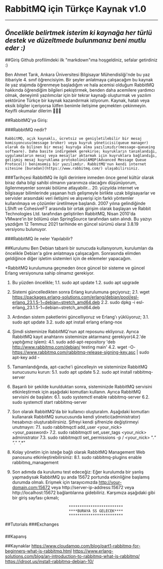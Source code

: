 # RabbitMQ için Türkçe Kaynak v1.0

-----------------------------------------------------------------------------------------------------
*Öncelikle belirtmek isterim ki kaynağa her türlü destek ve düzeltmede bulunmanız beni mutlu eder :)*
-----------------------------------------------------------------------------------------------------

##Giriş
Github profilimdeki ilk "markdown"ıma hoşgeldiniz, sefalar getirdiniz :)

Ben Ahmet Tarık, Ankara Üniversitesi Bilgisayar Mühendisliği'nde bu yaz itibariyle 4. sınıf öğrencisiyim. Bir şeyler anlatmaya çalışacağım bu kaynak ile yaz stajımda öğrenmeye başladığım ve hala acemisi olduğum RabbitMQ hakkında öğrendiğim bilgileri pekiştirmek, benden daha acemilere yardımcı olmak, deneyimli yazılımcılar için bir tekrar kaynağı oluşturmak ve yazılım sektörüne Türkçe bir kaynak kazandırmak istiyorum. Kaynak, hatalı veya eksik bilgiler içeriyorsa lütfen benimle iletişime geçmekten çekinmeyin. Keyifli okumalar dilerim 🥳🥳🥳


##RabbitMQ'ya Giriş:

  ###RabbitMQ nedir?

    RabbitMQ, açık kaynaklı, ücretsiz ve genişletilebilir bir mesaj komisyoncusu(message broker) veya kuyruk yöneticisi(queue manager) olarak da bilinen bir mesaj kuyruğa alma yazılımıdır(message-queueing software). Daha basite indirgemek gerekirse; kuyrukların tanımlandığı, uygulamaların mesaj veya mesajlar aktarmak için kuyruklara bağlandığı, gelişmiş mesaj kuyruklama protokolünü(AMQP(Advanced Message Queue Protocol)) benimsemiş bir yazılımdır. RabbitMQ'nun kendi internet sitesine [buradan](https://www.rabbitmq.com/) ulaşabilirsiniz.

  ###Tarihçesi
    RabbitMQ ile ilgili derinlere inmeden önce genel kültür olarak biraz daha bilgi sahibi olmanın yararımıza olacağını düşünüyorum, ilgilenmeyenler sonraki bölüme atlayabilir... 20. yüzyılda internet ve bilgisayar bilimlerinde yaşanan hızlı gelişmeyle birlikte uzak bilgisayarlar ve servisler arasındaki veri iletişimi ve alışverişi için farklı yöntemler kullanılmaya ve çözümler üretilmeye başlandı. 2007 yılına gelindiğinde LShift ve CohesiveFT arasında bir ortak girişim olarak başlayan ve Rabbit Technologies Ltd. tarafından geliştirilen RabbitMQ, Nisan 2010'da VMware'in bir bölümü olan SpringSource tarafından satın alındı. Bu yazıyı yazdığım 12 Temmuz 2021 tarihinde en güncel sürümü olaral 3.8.19 versiyonu bulunuyor.
  
  ###RabbitMQ ile neler Yapılabilir?
    

##Kurulumu
  Ben Debian tabanlı bir sunucuda kullanıyorum, kurulumları da öncelikle Debian'a göre anlatmaya çalışacağım. Sonrasında elimden geldiğince diğer işletim sistemleri için de eklemeler yapacağım.
  
  +RabbitMQ kurulumuna geçmeden önce güncel bir sisteme ve güncel Erlang versiyonuna sahip olmamız gerekiyor. 
  1. Bu yüzden öncelikle;
    1.1. sudo apt update
    1.2. sudo apt upgrade
  
  2. Sistemi güncelledikten sonra Erlang kurulumuna geçiyoruz;
    2.1. wget https://packages.erlang-solutions.com/erlang/debian/pool/esl-erlang_23.1.5-1~debian~stretch_amd64.deb
    2.2. sudo dpkg -i esl-erlang_23.1.5-1~debian~stretch_amd64.deb 
    
  3. Ardından sistem paketlerini güncelliyoruz ve Erlang'ı yüklüyoruz;
    3.1. sudo apt update
    3.2. sudo apt install erlang erlang-nox
  4. Şimdi sisteminize RabbitMQ'nun apt reposunu ekliyoruz. Ayrıca RabbitMQ kayıt anahtarını sisteminize aktarmanız gerekiyor(4.2.'de yaptığımız işlem):
    4.1. sudo add-apt-repository 'deb http://www.rabbitmq.com/debian/ testing main'
    4.2. wget -O- https://www.rabbitmq.com/rabbitmq-release-signing-key.asc | sudo apt-key add -
  5. Tamamlandığında, apt-cache'i güncelleyin ve sisteminize RabbitMQ sunucusunu kurun:
    5.1. sudo apt update
    5.2. sudo apt install rabbitmq-server
  6. Başarılı bir şekilde kurulduktan sonra, sisteminizde RabbitMQ servisini etkinleştirmek için aşağıdaki komutları kullanın. Ayrıca RabbitMQ servisini de başlatın:
    6.1. sudo systemctl enable rabbitmq-server
    6.2. sudo systemctl start rabbitmq-server
  7. Son olarak RabbitMQ'da bir kullanıcı oluşturalım. Aşağıdaki komutları kullanarak RabbitMQ sunucusunda kendi yönetici(administrator) hesabınızı oluşturabilirsiniz. Şifreyi kendi şifrenizle değiştirmeyi unutmayın:
    7.1. sudo rabbitmqctl add_user <your_nick> <your_password> 
    7.2. sudo rabbitmqctl set_user_tags <your_nick> administrator
    7.3. sudo rabbitmqctl set_permissions -p / <your_nick> ".*" ".*" ".*"
  8. Kolay yönetim için isteğe bağlı olarak RabbitMQ Management Web panosunu etkinleştirebilirsiniz:
    8.1. sudo rabbitmq-plugins enable rabbitmq_management
  9. Son adımda da kurulumu test edeceğiz:
    Eğer kurulumda bir yanlış yapmadıysak RabbitMQ şu anda 15672 portunda etkinliğine başlamış durumda olmalı. Erişmek için tarayıcımızda 
      http://your-domain.com:15672 veya 
      http://server-ip-address:15672 veya
      http://localhost:15672 bağlantılarına gidebiliriz. Karşımıza aşağıdaki gibi bir giriş sayfası çıkmalı;
                             
                                   *************************
                                   ****BURAYA SS GELECEK****
                                   *************************

##Tutorials
###Exchanges
###
##Kapanış

##Kaynaklar
https://www.cloudamqp.com/blog/part1-rabbitmq-for-beginners-what-is-rabbitmq.html
https://www.erlang-solutions.com/blog/an-introduction-to-rabbitmq-what-is-rabbitmq/
https://idroot.us/install-rabbitmq-debian-10/

